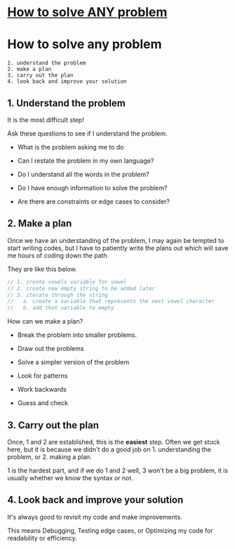 # [How to solve ANY problem](#how-to-solve-any-problem)

# How to solve any problem

```
1. understand the problem
2. make a plan
3. carry out the plan
4. look back and improve your solution
```

## 1. Understand the problem

It is the most difficult step!

Ask these questions to see if I understand the problem.

- What is the problem asking me to do

- Can I restate the problem in my own language?

- Do I understand all the words in the problem?

- Do I have enough information to solve the problem?

- Are there are constraints or edge cases to consider?

## 2. Make a plan

Once we have an understanding of the problem, I may again be tempted to start writing codes, but I have to patiently write the plans out which will save me hours of coding down the path.

They are like this below.

```js
// 1. create vowels variable for vowel
// 2. create new empty string to be added later
// 3. iterate through the string
//   a. create a variable that represents the next vowel character
//   b. add that variable to empty
```

How can we make a plan?

- Break the problem into smaller problems.

- Draw out the problems

- Solve a simpler version of the problem

- Look for patterns

- Work backwards

- Guess and check

## 3. Carry out the plan

Once, 1 and 2 are established, this is the **easiest** step. Often we get stuck here, but it is because we didn't do a good job on 1. understanding the problem, or 2. making a plan.

1 is the hardest part, and if we do 1 and 2 well, 3 won't be a big problem, it is usually whether we know the syntax or not.

## 4. Look back and improve your solution

It's always good to revisit my code and make improvements.

This means Debugging, Testing edge cases, or Optimizing my code for readability or efficiency.

